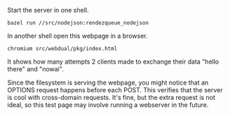 
Start the server in one shell.

```shell
bazel run //src/nodejson:rendezqueue_nodejson
```

In another shell open this webpage in a browser.

```shell
chromium src/webdual/pkg/index.html
```

It shows how many attempts 2 clients made to exchange their data "hello there" and "nowai".

Since the filesystem is serving the webpage, you might notice that an OPTIONS request happens before each POST.
This verifies that the server is cool with cross-domain requests.
It's fine, but the extra request is not ideal, so this test page may involve running a webserver in the future.

